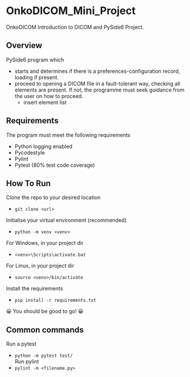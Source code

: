 # OnkoDICOM_Mini_Project
OnkoDICOM Introduction to DICOM and PySide6 Project.

## Overview
PySide6 program which 
- starts and determines if there is a preferences-configuration record, loading if present.
- proceed to opening a DICOM file in a fault-tolerant way, checking all elements are present. If not, the programme must seek guidance from the user on how to proceed.
  - insert element list

## Requirements
The program must meet the following requirements
- Python logging enabled
- Pycodestyle
- Pylint
- Pytest (80% test code coverage)

## How To Run
Clone the repo to your desired location
- `git clone <url>`

Initialise your virtual environment (recommended)
- `python -m venv <venv>`

For Windows, in your project dir
- `<venv>\Scripts\activate.bat`

For Linux, in your project dir
- `source <venv>/bin/activate`

Install the requirements
- `pip install -r requirements.txt`

😀 You should be good to go! 😀

## Common commands
Run a pytest
- `python -m pytest test/`  
Run pylint
- `pylint -m <filename.py>`